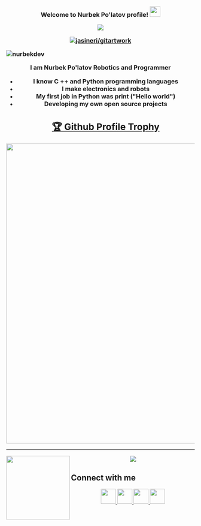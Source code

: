 <h3 align="center">
  Welcome to Nurbek Po'latov profile!
  <img src="https://media.giphy.com/media/hvRJCLFzcasrR4ia7z/giphy.gif" width="28">



<p align="center">
  <a href="https://github.com/nurbekdev/readmeda-typing-svg"><img src="https://readme-typing-svg.herokuapp.com?color=%23318CF7&size=19&width=403&height=60&lines=Software+Developer%2C+Data+Science+and+AI)](https://git.io/typing-svg"></a>
</p>
  
  [![jasineri/gitartwork](https://github.com/nurbekdev/n/blob/main/gitartwork.svg)](https://github.com/nurbekdev/n/)
  <p align="left"> <img src="https://komarev.com/ghpvc/?username=nurbekdev&label=Profile%20views&color=0e75b6&style=flat" alt="nurbekdev" /> </p>


  
  
I am Nurbek Po'latov Robotics and Programmer

- I know C ++ and Python programming languages
- I make electronics and robots
- My first job in Python was print ("Hello world") 
- Developing my own open source projects
 <a href="https://github.com/ryo-ma/github-profile-trophy"><h2>🏆 Github Profile Trophy</h2></a>
<a href="https://github.com/ryo-ma/github-profile-trophy">
  <img width=800 src="https://github-profile-trophy.vercel.app/?username=nurbekdev&column=8&theme=gruvbox&no-frame=true"/>
</a>


  
---
<div>
  <img height="170" align="left" src="https://github-readme-stats.vercel.app/api?username=nurbekdev&count_private=true&include_all_commits=true" />
  <img src="https://github-readme-stats.vercel.app/api/top-langs/?username=nurbekdev&layout=compact" />
</div>
<h2>Connect with me</h2>
<p align="center">
  <a href="https://t.me/nurbekdev">
    <img src="http://www.vectorico.com/wp-content/uploads/2019/02/Telegram-Icon-300x300.png" height=40>
  </a>
  <a href="https://www.facebook.com/nurbekdev">
    <img src="https://upload.wikimedia.org/wikipedia/commons/thumb/b/b8/2021_Facebook_icon.svg/2048px-2021_Facebook_icon.svg.png" height=40>
  </a>
  <a href="https://www.instagram.com/nurbekdev?r=nametag">
    <img src="https://upload.wikimedia.org/wikipedia/commons/thumb/5/58/Instagram-Icon.png/800px-Instagram-Icon.png" height=40>
  </a>
   <a href="https://www.linkedin.com/in/nurbek-po%CA%BBlatov-396ba6236/">
    <img src="https://cdn.icon-icons.com/icons2/2428/PNG/512/linkedin_black_logo_icon_147114.png" height=40>

  </a>
</p>




